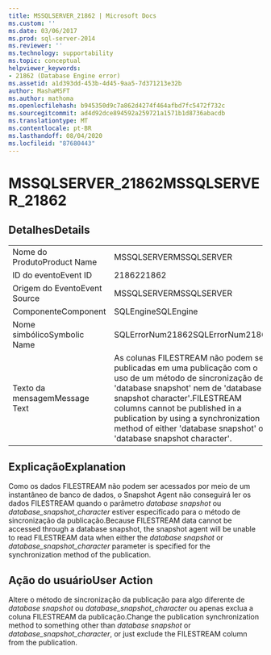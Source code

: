```yaml
---
title: MSSQLSERVER_21862 | Microsoft Docs
ms.custom: ''
ms.date: 03/06/2017
ms.prod: sql-server-2014
ms.reviewer: ''
ms.technology: supportability
ms.topic: conceptual
helpviewer_keywords:
- 21862 (Database Engine error)
ms.assetid: a1d393dd-453b-4d45-9aa5-7d371213e32b
author: MashaMSFT
ms.author: mathoma
ms.openlocfilehash: b945350d9c7a862d4274f464afbd7fc5472f732c
ms.sourcegitcommit: ad4d92dce894592a259721a1571b1d8736abacdb
ms.translationtype: MT
ms.contentlocale: pt-BR
ms.lasthandoff: 08/04/2020
ms.locfileid: "87680443"
---
```

# <a name="mssqlserver_21862"></a><span data-ttu-id="7de53-102">MSSQLSERVER_21862</span><span class="sxs-lookup"><span data-stu-id="7de53-102">MSSQLSERVER_21862</span></span>
    
## <a name="details"></a><span data-ttu-id="7de53-103">Detalhes</span><span class="sxs-lookup"><span data-stu-id="7de53-103">Details</span></span>  
  
|||  
|-|-|  
|<span data-ttu-id="7de53-104">Nome do Produto</span><span class="sxs-lookup"><span data-stu-id="7de53-104">Product Name</span></span>|<span data-ttu-id="7de53-105">MSSQLSERVER</span><span class="sxs-lookup"><span data-stu-id="7de53-105">MSSQLSERVER</span></span>|  
|<span data-ttu-id="7de53-106">ID do evento</span><span class="sxs-lookup"><span data-stu-id="7de53-106">Event ID</span></span>|<span data-ttu-id="7de53-107">21862</span><span class="sxs-lookup"><span data-stu-id="7de53-107">21862</span></span>|  
|<span data-ttu-id="7de53-108">Origem do Evento</span><span class="sxs-lookup"><span data-stu-id="7de53-108">Event Source</span></span>|<span data-ttu-id="7de53-109">MSSQLSERVER</span><span class="sxs-lookup"><span data-stu-id="7de53-109">MSSQLSERVER</span></span>|  
|<span data-ttu-id="7de53-110">Componente</span><span class="sxs-lookup"><span data-stu-id="7de53-110">Component</span></span>|<span data-ttu-id="7de53-111">SQLEngine</span><span class="sxs-lookup"><span data-stu-id="7de53-111">SQLEngine</span></span>|  
|<span data-ttu-id="7de53-112">Nome simbólico</span><span class="sxs-lookup"><span data-stu-id="7de53-112">Symbolic Name</span></span>|<span data-ttu-id="7de53-113">SQLErrorNum21862</span><span class="sxs-lookup"><span data-stu-id="7de53-113">SQLErrorNum21862</span></span>|  
|<span data-ttu-id="7de53-114">Texto da mensagem</span><span class="sxs-lookup"><span data-stu-id="7de53-114">Message Text</span></span>|<span data-ttu-id="7de53-115">As colunas FILESTREAM não podem ser publicadas em uma publicação com o uso de um método de sincronização de 'database snapshot' nem de 'database snapshot character'.</span><span class="sxs-lookup"><span data-stu-id="7de53-115">FILESTREAM columns cannot be published in a publication by using a synchronization method of either 'database snapshot' or 'database snapshot character'.</span></span>|  
  
## <a name="explanation"></a><span data-ttu-id="7de53-116">Explicação</span><span class="sxs-lookup"><span data-stu-id="7de53-116">Explanation</span></span>  
 <span data-ttu-id="7de53-117">Como os dados FILESTREAM não podem ser acessados por meio de um instantâneo de banco de dados, o Snapshot Agent não conseguirá ler os dados FILESTREAM quando o parâmetro *database snapshot* ou *database_snapshot_character* estiver especificado para o método de sincronização da publicação.</span><span class="sxs-lookup"><span data-stu-id="7de53-117">Because FILESTREAM data cannot be accessed through a database snapshot, the snapshot agent will be unable to read FILESTREAM data when either the *database snapshot* or *database_snapshot_character* parameter is specified for the synchronization method of the publication.</span></span>  
  
## <a name="user-action"></a><span data-ttu-id="7de53-118">Ação do usuário</span><span class="sxs-lookup"><span data-stu-id="7de53-118">User Action</span></span>  
 <span data-ttu-id="7de53-119">Altere o método de sincronização da publicação para algo diferente de *database snapshot* ou *database_snapshot_character* ou apenas exclua a coluna FILESTREAM da publicação.</span><span class="sxs-lookup"><span data-stu-id="7de53-119">Change the publication synchronization method to something other than *database snapshot* or *database_snapshot_character*, or just exclude the FILESTREAM column from the publication.</span></span>  
  
  
